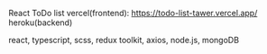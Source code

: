 React ToDo list
vercel(frontend): https://todo-list-tawer.vercel.app/
heroku(backend)

react, typescript, scss, redux toolkit, axios, node.js, mongoDB
